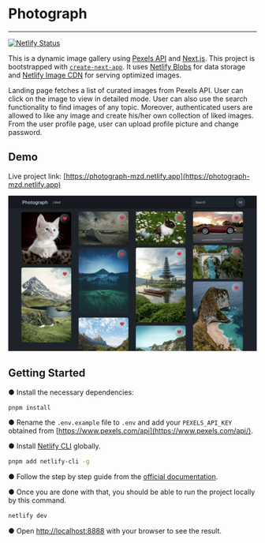 # Photograph

---

[![Netlify Status](https://api.netlify.com/api/v1/badges/ca78c2f8-af5d-4341-94a7-bc0b49d0b270/deploy-status)](https://app.netlify.com/sites/photograph-mzd/deploys)

This is a dynamic image gallery using [Pexels API]() and [Next.js](https://nextjs.org/). This project is bootstrapped with [`create-next-app`](https://github.com/vercel/next.js/tree/canary/packages/create-next-app). It uses [Netlify Blobs](https://docs.netlify.com/blobs/overview/) for data storage and [Netlify Image CDN](https://docs.netlify.com/image-cdn/overview/) for serving optimized images.

Landing page fetches a list of curated images from Pexels API. User can click on the image to view in detailed mode. User can also use the search functionality to find images of any topic. Moreover, authenticated users are allowed to like any image and create his/her own collection of liked images. From the user profile page, user can upload profile picture and change password.

## Demo

Live project link: [https://photograph-mzd.netlify.app](https://photograph-mzd.netlify.app)

![Project screenshot](docs/image.png)

## Getting Started

● Install the necessary dependencies:

```bash
pnpm install
```

● Rename the `.env.example` file to `.env` and add your `PEXELS_API_KEY` obtained from [https://www.pexels.com/api](https://www.pexels.com/api/).

● Install [Netlify CLI](https://www.netlify.com/platform/core/cli) globally.

```bash
pnpm add netlify-cli -g
```

● Follow the step by step guide from the [official documentation](https://docs.netlify.com/cli/get-started/).

● Once you are done with that, you should be able to run the project locally by this command.

```bash
netlify dev
```

● Open [http://localhost:8888](http://localhost:8888) with your browser to see the result.
